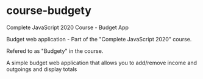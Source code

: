 # course-budgety
Complete JavaScript 2020 Course - Budget App

Budget web application - Part of the "Complete JavaScript 2020" course. 

Refered to as "Budgety" in the course.

A simple budget web application that allows you to add/remove income and outgoings and display totals
